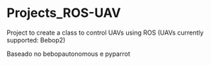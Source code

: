 # Projects_ROS-UAV
Project to create a class to control UAVs using ROS (UAVs currently supported: Bebop2)

Baseado no bebopautonomous e pyparrot